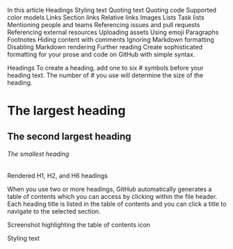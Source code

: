 In this article
Headings
Styling text
Quoting text
Quoting code
Supported color models
Links
Section links
Relative links
Images
Lists
Task lists
Mentioning people and teams
Referencing issues and pull requests
Referencing external resources
Uploading assets
Using emoji
Paragraphs
Footnotes
Hiding content with comments
Ignoring Markdown formatting
Disabling Markdown rendering
Further reading
Create sophisticated formatting for your prose and code on GitHub with simple syntax.

Headings
To create a heading, add one to six # symbols before your heading text. The number of # you use will determine the size of the heading.

# The largest heading
## The second largest heading
###### The smallest heading
Rendered H1, H2, and H6 headings

When you use two or more headings, GitHub automatically generates a table of contents which you can access by clicking  within the file header. Each heading title is listed in the table of contents and you can click a title to navigate to the selected section.

Screenshot highlighting the table of contents icon

Styling text
